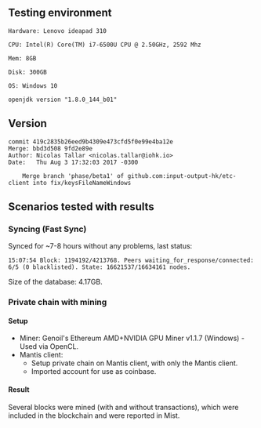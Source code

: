 ## Testing environment
```
Hardware: Lenovo ideapad 310

CPU: Intel(R) Core(TM) i7-6500U CPU @ 2.50GHz, 2592 Mhz

Mem: 8GB

Disk: 300GB 

OS: Windows 10

openjdk version "1.8.0_144_b01"
```

## Version
```
commit 419c2835b26eed9b4309e473cfd5f0e99e4ba12e
Merge: bbd3d508 9fd2e89e
Author: Nicolas Tallar <nicolas.tallar@iohk.io>
Date:   Thu Aug 3 17:32:03 2017 -0300

    Merge branch 'phase/beta1' of github.com:input-output-hk/etc-client into fix/keysFileNameWindows

```

## Scenarios tested with results

### Syncing (Fast Sync)

Synced for ~7-8 hours without any problems, last status:
```
15:07:54 Block: 1194192/4213768. Peers waiting_for_response/connected: 6/5 (0 blacklisted). State: 16621537/16634161 nodes.
```
Size of the database: 4.17GB.

### Private chain with mining

#### Setup

* Miner: Genoil's Ethereum AMD+NVIDIA GPU Miner v1.1.7 (Windows) - Used via OpenCL.
* Mantis client:
   * Setup private chain on Mantis client, with only the Mantis client.
   * Imported account for use as coinbase.

#### Result

Several blocks were mined (with and without transactions), which were included in the blockchain and were reported in Mist.